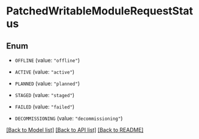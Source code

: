 # PatchedWritableModuleRequestStatus

## Enum


* `OFFLINE` (value: `"offline"`)

* `ACTIVE` (value: `"active"`)

* `PLANNED` (value: `"planned"`)

* `STAGED` (value: `"staged"`)

* `FAILED` (value: `"failed"`)

* `DECOMMISSIONING` (value: `"decommissioning"`)


[[Back to Model list]](../README.md#documentation-for-models) [[Back to API list]](../README.md#documentation-for-api-endpoints) [[Back to README]](../README.md)


